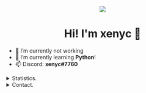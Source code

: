 <p align=center>
	<img src="https://avatars3.githubusercontent.com/u/50420166?s=300"/>
</p>
<h1 align=center>Hi! I'm xenyc 👋</h1>

- 🔭 I’m currently not working
- 🌱 I’m currently learning **Python**!
- 📫 Discord: **xenyc#7760**


<details>
			<summary>Statistics.</summary>
			<p align=center>
				<a href="https://github.com/xenyc1337">
					<img align="center" src="https://github-readme-stats.vercel.app/api?username=xenyc1337&show_icons=true&include_all_commits=true&show_icons=true&title_color=303030&icon_color=303030&text_color=303030&bg_color=ffffff&hide_border=true" alt="xenyc's Statistics." />
					<img align="center" src="https://github-readme-stats.vercel.app/api/top-langs/?username=xenyc1337&show_icons=true&show_icons=true&title_color=fff&icon_color=303030&text_color=303030&bg_color=ffffff&hide_border=true" alt="xenyc's Statistics." />
				</a>
			</p>
			
</details>
		<details>
			<summary>Contact.</summary>
			<p align=center>
				<a href="https://github.com/xenyc1337">Github.</a>
				<br>
						<a href="https://twitter.com/x3nyc1337">@x3nyc1337</a>
						<br>
							<a href="https://discord.gg/HUV7HWh">Xenyc's Basement</a>
						</p>
					</details>
